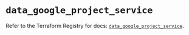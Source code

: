 # `data_google_project_service`

Refer to the Terraform Registry for docs: [`data_google_project_service`](https://registry.terraform.io/providers/hashicorp/google/5.13.0/docs/data-sources/project_service).
